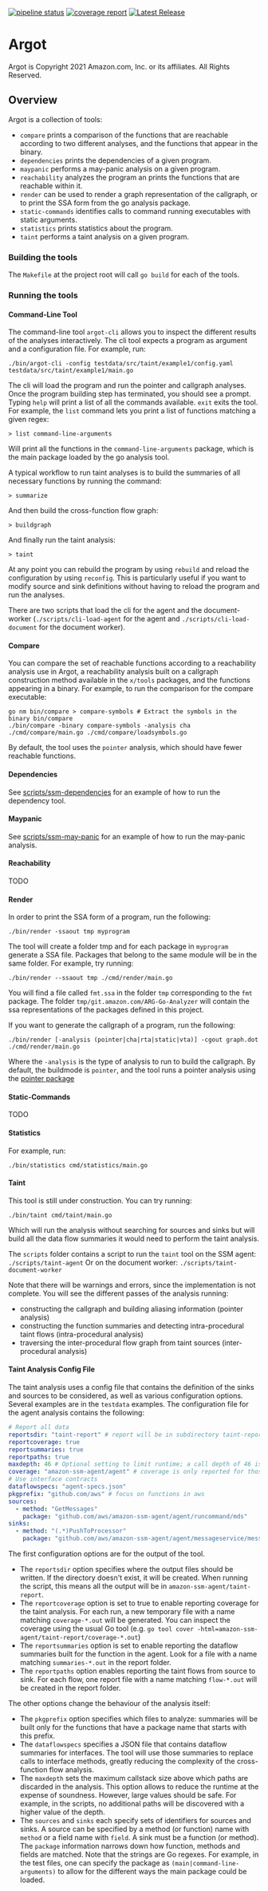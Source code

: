 [![pipeline status](https://gitlab.aws.dev/cm-arg/argot/badges/mainline/pipeline.svg)](https://gitlab.aws.dev/cm-arg/argot/-/commits/mainline)
[![coverage report](https://gitlab.aws.dev/cm-arg/argot/badges/mainline/coverage.svg)](https://gitlab.aws.dev/cm-arg/argot/-/commits/mainline) 
[![Latest Release](https://gitlab.aws.dev/cm-arg/argot/-/badges/release.svg)](https://gitlab.aws.dev/cm-arg/argot/-/releases)

# Argot

Argot is Copyright 2021 Amazon.com, Inc. or its affiliates. All Rights Reserved.

## Overview

Argot is a collection of tools:
-  `compare` prints a comparison of the functions that are reachable according to two different analyses, and the 
functions that appear in the binary.
- `dependencies` prints the dependencies of a given program.
- `maypanic` performs a may-panic analysis on a given program.
- `reachability` analyzes the program an prints the functions that are reachable within it.
- `render` can be used to render a graph representation of the callgraph, or to print the SSA form from the go analysis
package.
- `static-commands` identifies calls to command running executables with static arguments.
- `statistics` prints statistics about the program.
- `taint` performs a taint analysis on a given program.

### Building the tools
The `Makefile` at the project root will call `go build` for each of the tools. 

### Running the tools

#### Command-Line Tool

The command-line tool `argot-cli` allows you to inspect the different results of the analyses interactively. The cli 
tool expects a program as argument and a configuration file. For example, run:
```shell
./bin/argot-cli -config testdata/src/taint/example1/config.yaml testdata/src/taint/example1/main.go
```
The cli will load the program and run the pointer and callgraph analyses. Once the program building step has terminated,
you should see a prompt. Typing `help` will print a list of all the commands available. `exit` exits the tool.
For example, the `list` command lets you print a list of functions matching a given regex:
```shell
> list command-line-arguments
```
Will print all the functions in the `command-line-arguments` package, which is the main package loaded by the go 
analysis tool.

A typical workflow to run taint analyses is to build the summaries of all necessary functions by running the command:
```shell
> summarize
```
And then build the cross-function flow graph:
```shell
> buildgraph
```
And finally run the taint analysis:
```shell
> taint
```
At any point you can rebuild the program by using `rebuild` and reload the configuration by using `reconfig`. This is 
particularly useful if you want to modify source and sink definitions without having to reload the program and run the
analyses.

There are two scripts that load the cli for the agent and the document-worker (`./scripts/cli-load-agent` for the agent and 
`./scripts/cli-load-document` for the document worker).


#### Compare
You can compare the set of reachable functions according to a reachability analysis use in Argot, a reachability 
analysis built on a callgraph construction method available in the `x/tools` packages, and the functions appearing 
in a binary. 
For example, to run the comparison for the compare executable:
```shell
go nm bin/compare > compare-symbols # Extract the symbols in the binary bin/compare
./bin/compare -binary compare-symbols -analysis cha ./cmd/compare/main.go ./cmd/compare/loadsymbols.go
```
By default, the tool uses the `pointer` analysis, which should have fewer reachable functions.

#### Dependencies
See [scripts/ssm-dependencies](scripts/ssm-dependencies) for an example of how to run the dependency tool.

#### Maypanic
See [scripts/ssm-may-panic](scripts/ssm-may-panic) for an example of how to run the may-panic analysis.

#### Reachability

TODO

#### Render
In order to print the SSA form of a program, run the following:
```shell
./bin/render -ssaout tmp myprogram
```
The tool will create a folder tmp and for each package in `myprogram` generate a SSA file. Packages that belong to the
same module will be in the same folder. For example, try running:
```shell
./bin/render --ssaout tmp ./cmd/render/main.go
```
You will find a file called `fmt.ssa` in the folder `tmp` corresponding to the `fmt` package. The folder
`tmp/git.amazon.com/ARG-Go-Analyzer` will contain the ssa representations of the packages defined in this project.

If you want to generate the callgraph of a program, run the following:
```shell
./bin/render [-analysis (pointer|cha|rta|static|vta)] -cgout graph.dot ./cmd/render/main.go
```
Where the `-analysis` is the type of analysis to run to build the callgraph. By default, the buildmode is `pointer`,
and the tool runs a pointer analysis using the [pointer package](https://pkg.go.dev/golang.org/x/tools/go/pointer)

#### Static-Commands

TODO

#### Statistics
For example, run:
```shell
./bin/statistics cmd/statistics/main.go
```

#### Taint

This tool is still under construction.
You can try running:
```shell
./bin/taint cmd/taint/main.go
```
Which will run the analysis without searching for sources and sinks but will build all the data flow summaries it would
need to perform the taint analysis.

The `scripts` folder contains a script to run the `taint` tool on the SSM agent:
`./scripts/taint-agent`
Or on the document worker:
`./scripts/taint-document-worker`

Note that there will be warnings and errors, since the implementation is not complete. You will see the different 
passes of the analysis running:
- constructing the callgraph and building aliasing information (pointer analysis)
- constructing the function summaries and detecting intra-procedural taint flows (intra-procedural analysis)
- traversing the inter-procedural flow graph from taint sources (inter-procedural analysis)

#### Taint Analysis Config File
The taint analysis uses a config file that contains the definition of the sinks and sources to be considered, as well
as various configuration options. Several examples are in the `testdata` examples. The configuration file for the agent
analysis contains the following:
```yaml
# Report all data
reportsdir: "taint-report" # report will be in subdirectory taint-report where this file is
reportcoverage: true
reportsummaries: true
reportpaths: true
maxdepth: 46 # Optional setting to limit runtime; a call depth of 46 is safe
coverage: "amazon-ssm-agent/agent" # coverage is only reported for those file that have amazon-ssm-agent/agent as substring
# Use interface contracts
dataflowspecs: "agent-specs.json"
pkgprefix: "github.com/aws" # focus on functions in aws
sources:
  - method: "GetMessages"
    package: "github.com/aws/amazon-ssm-agent/agent/runcommand/mds"
sinks:
  - method: "(.*)PushToProcessor"
    package: "github.com/aws/amazon-ssm-agent/agent/messageservice/messagehandler/processorwrappers"
```
The first configuration options are for the output of the tool. 
- The `reportsdir` option specifies where the output files should be written. If the directory doesn't exist, it will 
be created. When running the script, this means all the output will be in `amazon-ssm-agent/taint-report`.
- The `reportcoverage` option is set to true to enable reporting coverage for the taint analysis. For each run, a new
temporary file with a name matching `coverage-*.out` will be generated. You can inspect the coverage using the 
usual Go tool (e.g. `go tool cover -html=amazon-ssm-agent/taint-report/coverage-*.out`)
- The `reportsummaries` option is set to enable reporting the dataflow summaries built for the function in the agent.
Look for a file with a name matching `summaries-*.out` in the report folder.
- The `reportpaths` option enables reporting the taint flows from source to sink. For each flow, one report file with 
a name matching `flow-*.out` will be created in the report folder.

The other options change the behaviour of the analysis itself:
- The `pkgprefix` option specifies which files to analyze: summaries will be built only for the functions that have a 
package name that starts with this prefix.
- The `dataflowspecs` specifies a JSON file that contains dataflow summaries for interfaces. The tool will use those
summaries to replace calls to interface methods, greatly reducing the complexity of the cross-function flow analysis.
- The `maxdepth` sets the maximum callstack size above which paths are discarded in the analysis. This option allows
to reduce the runtime at the expense of soundness. However, large values should be safe. For example, in the scripts,
no additional paths will be discovered with a higher value of the depth.
- The `sources` and `sinks` each specify sets of identifiers for sources and sinks. A source can be specified by a 
method (or function) name with `method` or a field name with `field`. A sink must be a function (or method). The 
`package` information narrows down how function, methods and fields are matched. Note that the strings are Go regexes.
For example, in the test files, one can specify the package as `(main|command-line-arguments)` to allow for the 
different ways the main package could be loaded.
